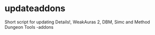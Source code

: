 # updateaddons

Short script for updating Details!, WeakAuras 2, DBM, Simc and Method Dungeon Tools -addons
